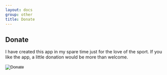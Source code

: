 ```yaml
---
layout: docs
group: other
title: Donate
---
```

## Donate
<!--
<https://www.paypal.com/buttons/paymentbuttons/donate/create>
<https://www.paypal.com/donate/buttons/manage>
-->


I have created this app in my spare time just for the love of the sport.
If you like the app, a little donation would be more than welcome.  

<form action="https://www.paypal.com/cgi-bin/webscr" method="post" target="_donate">
    <input type="hidden" name="cmd" value="_s-xclick" />
    <input type="hidden" name="hosted_button_id" value="4T7G5BMZR6K3N" />
    <input type="image" src="https://www.paypal.com/en_US/i/btn/btn_donateCC_LG.gif" border="0" name="submit" title="PayPal - The safer, easier way to pay online!" alt="Donate" />
    <img alt="" border="0" src="https://www.paypal.com/en_US/i/scr/pixel.gif" width="1" height="1" />
</form>

<!--
<https://www.paypal.com/cgi-bin/webscr?cmd=_s-xclick&hosted_button_id=4T7G5BMZR6K3N>
-->
